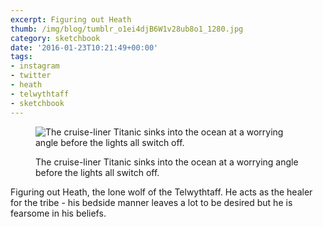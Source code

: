 ```yaml
---
excerpt: Figuring out Heath
thumb: /img/blog/tumblr_o1ei4djB6W1v28ub8o1_1280.jpg
category: sketchbook
date: '2016-01-23T10:21:49+00:00'
tags:
- instagram
- twitter
- heath
- telwythtaff
- sketchbook
---
```

 
<figure class="article_img">
<img src="/img/blog/tumblr_o1ei4djB6W1v28ub8o1_1280.jpg" alt="The cruise-liner Titanic sinks into the ocean at a worrying angle before the lights all switch off." data-orig-height="600" data-orig-width="500">
<figcaption><p>The cruise-liner Titanic sinks into the ocean at a worrying angle before the lights all switch off.</p></figcaption>
</figure>
 
Figuring out Heath, the lone wolf of the Telwythtaff. He acts as the healer for the tribe - his bedside manner leaves a lot to be desired but he is fearsome in his beliefs. 

